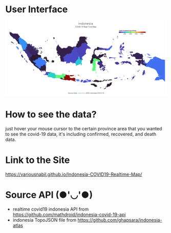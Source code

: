# User Interface
![User Interface](user_interface.png)

# How to see the data?
just hover your mouse cursor to the certain province area that you wanted to see the covid-19 data, it's including confirmed, recovered, and death data.

# Link to the Site
https://variousnabil.github.io/Indonesia-COVID19-Realtime-Map/

# Source API (●'◡'●)
- realtime covid19 indonesia API from https://github.com/mathdroid/indonesia-covid-19-api
- indonesia TopoJSON file from https://github.com/ghapsara/indonesia-atlas
